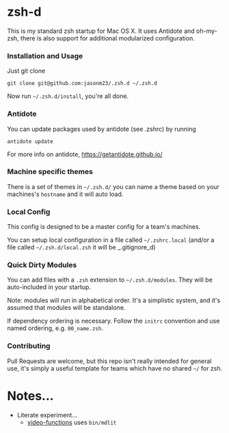 # zsh-d

This is my standard zsh startup for Mac OS X. It uses Antidote and
oh-my-zsh, there is also support for additional modularized
configuration.

### Installation and Usage

Just git clone

    git clone git@github.com:jasonm23/.zsh.d ~/.zsh.d

Now run `~/.zsh.d/install`, you're all done.

### Antidote

You can update packages used by antidote (see .zshrc) by running

    antidote update

For more info on antidote,  https://getantidote.github.io/ 

### Machine specific themes

There is a set of themes in `~/.zsh.d/` you can name a theme based on
your machines's `hostname` and it will auto load.

### Local Config

This config is designed to be a master config for a team's machines.

You can setup local configuration in a file called `~/.zshrc.local` (and/or
a file called `~/.zsh.d/local.zsh` it will be _.gitignore_d)

### Quick Dirty Modules

You can add files with a `.zsh` extension to `~/.zsh.d/modules`.
They will be auto-included in your startup.

Note: modules will run in alphabetical order. It's a simplistic system, and
it's assumed that modules will be standalone.

If dependency ordering is necessary. Follow the `initrc` convention and use named
ordering, e.g. `00_name.zsh`.

### Contributing

Pull Requests are welcome, but this repo isn't really intended for general use, it's simply a useful template for teams which have no shared `~/` for zsh.

# Notes...

- Literate experiment...
    - [video-functions](literate/video-functions.md) uses `bin/mdlit`
